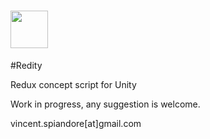 # <img src="https://github.com/Lostyn/UnityRUI/master/Logo1.png" height="60"> 
#Redity

Redux concept script for Unity

Work in progress, any suggestion is welcome.

vincent.spiandore[at]gmail.com
